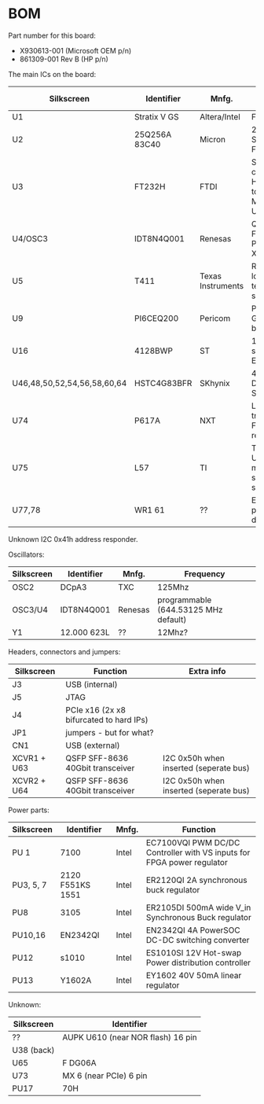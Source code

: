# BOM

Part number for this board: 
- X930613-001 (Microsoft OEM p/n)
- 861309-001 Rev B (HP p/n)

The main ICs on the board:

| Silkscreen | Identifier | Mnfg. | Function | I2C address |
| -- | ---- | --- | --- | --- |
| U1 | Stratix V GS | Altera/Intel | FPGA | N/A |
| U2 | 25Q256A 83C40 | Micron | 256-Mbit Serial NOR Flash Memory | N/A |
| U3 | FT232H | FTDI | Single channel HiSpeed USB to Multipurpose UART/FIFO | N/A |
| U4/OSC3 | IDT8N4Q001 | Renesas | Quad-Frequency Programmable XO | 0x6eh |
| U5 | T411 | Texas Instruments | Remote and local temperature sensor | 0x4Ch |
| U9 | PI6CEQ200 | Pericom | PCIe Gen2/Gen3 buffer | 0x6ah |
| U16 | 4128BWP | ST | 128-kbit serial EEPROM | 0x51h |
| U46,48,50,52,54,56,58,60,64 | HSTC4G83BFR | SKhynix | 4-Gbit 1.35V DDR3L SDRAM | N/A |
| U74  | P617A | NXT | Level translating Fm+ I2C-bus repeater | no bus address |
| U75 | L57 | TI | TS3USB221 USB 2.0 1:2 mux/demux switch with single enable | N/A |
| U77,78 | WR1 61 | ?? | ESD protection diode | N/A |

Unknown I2C 0x41h address responder.

Oscillators:

| Silkscreen | Identifier | Mnfg. | Frequency |
| --- | --- | --- | --- |
| OSC2 | DCpA3 | TXC | 125Mhz |
| OSC3/U4 | IDT8N4Q001 | Renesas | programmable (644.53125 MHz default) | 
| Y1 | 12.000 623L | ?? | 12Mhz? | 

Headers, connectors and jumpers:

| Silkscreen | Function | Extra info |
| --- | --- | --- |
| J3 | USB (internal) | |
| J5 | JTAG | |
| J4 | PCIe x16 (2x x8 bifurcated to hard IPs) | |
| JP1 | jumpers - but for what? | |
| CN1 | USB (external) | |
| XCVR1 + U63 | QSFP SFF-8636 40Gbit transceiver | I2C 0x50h when inserted (seperate bus) |
| XCVR2 + U64 | QSFP SFF-8636 40Gbit transceiver | I2C 0x50h when inserted (seperate bus) |

Power parts:

| Silkscreen | Identifier | Mnfg. | Function |
| --- | --- | --- | --- |
| PU 1 | 7100 | Intel | EC7100VQI PWM DC/DC Controller with VS inputs for FPGA power regulator |
| PU3, 5, 7 | 2120 F551KS 1551 | Intel | ER2120QI 2A synchronous buck regulator |
| PU8 | 3105 | Intel | ER2105DI 500mA wide V_in Synchronous Buck regulator |
| PU10,16 | EN2342QI | Intel | EN2342QI 4A PowerSOC DC-DC switching converter |
| PU12 | s1010 | Intel | ES1010SI 12V Hot-swap Power distribution controller |
| PU13 | Y1602A | Intel | EY1602 40V 50mA linear regulator |

Unknown:

| Silkscreen | Identifier | 
| --- | --- |
| ?? | AUPK U610 (near NOR flash) 16 pin| 
| U38 (back) | |
| U65 | F DG06A |
| U73 | MX 6 (near PCIe) 6 pin |
| PU17 | 70H | ?? | |